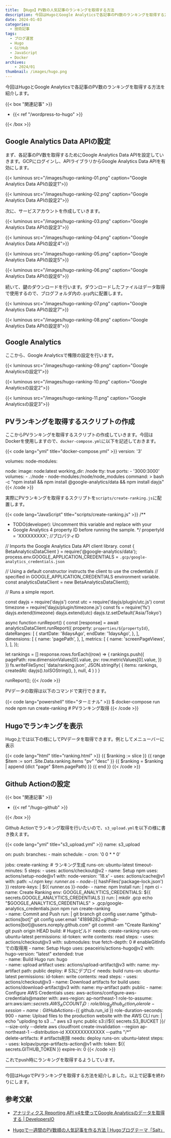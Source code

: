 ```yaml
---
title: 【Hugo】PV数の人気記事のランキングを取得する方法
description: 今回はHugoとGoogle Analyticsで各記事のPV数のランキングを取得する方法を紹介します。
date: 2024-01-03
categories: 
  - 技術記事
tags: 
  - ブログ運営
  - Hugo
  - GitHub
  - JavaScript
  - Docker
archives:
    - 2024/01
thumbnail: /images/hugo.png
---
```


今回はHugoとGoogle Analyticsで各記事のPV数のランキングを取得する方法を紹介します。

{{< box "関連記事" >}}
<ul>
<li>{{< ref "/wordpress-to-hugo" >}}</li>
</ul>
{{< /box >}}

## Google Analytics Data APIの設定

まず、各記事のPV数を取得するためにGoogle Analytics Data APIを設定していきます。GCPにログインし、APIライブラリからGoogle Analytics Data APIを有効にします。

{{< luminous src="/images/hugo-ranking-01.png" caption="Google Analytics Data APIの設定1">}}

{{< luminous src="/images/hugo-ranking-02.png" caption="Google Analytics Data APIの設定2">}}

次に、サービスアカウントを作成していきます。

{{< luminous src="/images/hugo-ranking-03.png" caption="Google Analytics Data APIの設定3">}}

{{< luminous src="/images/hugo-ranking-04.png" caption="Google Analytics Data APIの設定4">}}

{{< luminous src="/images/hugo-ranking-05.png" caption="Google Analytics Data APIの設定5">}}

{{< luminous src="/images/hugo-ranking-06.png" caption="Google Analytics Data APIの設定6">}}

続いて、鍵のダウンロードを行います。ダウンロードしたファイルはデータ取得で使用するので、ブログフォルダ内の`.gcp`内に配置します。

{{< luminous src="/images/hugo-ranking-07.png" caption="Google Analytics Data APIの設定7">}}

{{< luminous src="/images/hugo-ranking-08.png" caption="Google Analytics Data APIの設定8">}}

## Google Analytics

ここから、Google Analyticsで権限の設定を行います。

{{< luminous src="/images/hugo-ranking-09.png" caption="Google Analyticsの設定1">}}

{{< luminous src="/images/hugo-ranking-10.png" caption="Google Analyticsの設定2">}}

{{< luminous src="/images/hugo-ranking-11.png" caption="Google Analyticsの設定3">}}

## PVランキングを取得するスクリプトの作成

ここからPVランキングを取得するスクリプトの作成していきます。今回はDockerを使用しますので、`docker-compose.yml`に以下を記述しておきます。

{{< code lang="yml" title="docker-compose.yml" >}}
version: '3'

volumes:
  node-modules:
      
  node:
    image: node:latest
    working_dir: /node
    tty: true
    ports: 
    - '3000:3000'
    volumes:
      - .:/node
      - node-modules:/node/node_modules
    command: >
      bash -c "npm install &&
      npm install @google-analytics/data &&
      npm install dayjs"
{{< /code >}}

実際にPVランキングを取得するスクリプトを`scripts/create-ranking.js`に配置します。

{{< code lang="JavaScript" title="scripts/create-ranking.js" >}}
/**
 * TODO(developer): Uncomment this variable and replace with your
 *   Google Analytics 4 property ID before running the sample.
 */
propertyId = 'XXXXXXXXX'; //プロパティID

// Imports the Google Analytics Data API client library.
const { BetaAnalyticsDataClient } = require('@google-analytics/data');
process.env.GOOGLE_APPLICATION_CREDENTIALS = `.gcp/google-analytics_credentials.json`

// Using a default constructor instructs the client to use the credentials
// specified in GOOGLE_APPLICATION_CREDENTIALS environment variable.
const analyticsDataClient = new BetaAnalyticsDataClient();

// Runs a simple report.

const dayjs = require('dayjs')
const utc = require('dayjs/plugin/utc.js')
const timezone = require('dayjs/plugin/timezone.js')
const fs = require('fs')
dayjs.extend(timezone)
dayjs.extend(utc)
dayjs.tz.setDefault('Asia/Tokyo')

async function runReport() {
  const [response] = await analyticsDataClient.runReport({
    property: `properties/${propertyId}`,
    dateRanges: [
      {
        startDate: '8daysAgo',
        endDate: '1daysAgo',
      },
    ],
    dimensions: [
      {
        name: 'pagePath',
      },
    ],
    metrics: [
      {
        name: 'screenPageViews',
      },
    ],
  });

  let rankings = []
  response.rows.forEach((row) => {
    rankings.push({
      pagePath: row.dimensionValues[0].value,
      pv: row.metricValues[0].value,
    })
  })
  fs.writeFileSync(
    'data/ranking.json',
    JSON.stringify(
      {
        items: rankings,
        createdAt: dayjs().toISOString(),
      },
      null,
      4
    )
  )
}

runReport();
{{< /code >}}

PVデータの取得は以下のコマンドで実行できます。

{{< code lang="powershell" title="ターミナル" >}}
$ docker-compose run node npm run create-ranking # PVランキング取得
{{< /code >}}

## Hugoでランキングを表示

Hugo上では以下の様にしてPVデータを取得できます。例としてメニューバーに表示

{{< code lang="html" title="ranking.html" >}}
{{ $ranking := slice }}
{{ range $item := sort .Site.Data.ranking.items "pv" "desc" }}
  {{ $ranking = $ranking | append (dict "page" $item.pagePath) }}
{{ end }}
{{< /code >}}

## Github Actionの設定

{{< box "関連記事" >}}
<ul>
<li>{{< ref "/hugo-github" >}}</li>
</ul>
{{< /box >}}

Github Actionでランキング取得を行いたいので、`s3_upload.yml`を以下の様に書き換えます。

{{< code lang="yml" title="s3_upload.yml" >}}
name: s3_upload

on:
  push:
    branches:
      - main
  schedule:
    - cron: '0 0 * * 0'

jobs:
  create-ranking: # ランキング生成
    runs-on: ubuntu-latest
    timeout-minutes: 5
    steps:
      - uses: actions/checkout@v2
      - name: Setup npm
        uses: actions/setup-node@v1
        with:
          node-version: '18.x'
      - uses: actions/cache@v1
        with:
          path: ~/.npm
          key: ${{ runner.os }}-node-${{ hashFiles('package-lock.json') }}
          restore-keys: |
                        ${{ runner.os }}-node-
      - name: npm Install
        run: |
                    npm ci
      - name: Create Ranking
        env:
          GOOGLE_ANALYTICS_CREDENTIALS: ${{ secrets.GOOGLE_ANALYTICS_CREDENTIALS }}
        run: |
          mkdir .gcp
          echo "$GOOGLE_ANALYTICS_CREDENTIALS" > .gcp/google-analytics_credentials.json
          npm run create-ranking          
      - name: Commit and Push
        run: |
          git branch
          git config user.name "github-actions[bot]"
          git config user.email "41898282+github-actions[bot]@users.noreply.github.com"
          git commit -am "Create Ranking"
          git push origin HEAD
  build: # Hugoビルド
    needs: create-ranking
    runs-on: ubuntu-latest
    permissions:
      id-token: write
      contents: read
    steps:
      - uses: actions/checkout@v3
        with:
          submodules: true
          fetch-depth: 0 # enableGitInfoでの取得用
      - name: Setup Hugo
        uses: peaceiris/actions-hugo@v2
        with:
          hugo-version: "latest"
          extended: true     
      - name: Build Hugo
        run: hugo          
      - name: upload artifact
        uses: actions/upload-artifact@v3
        with:
          name: my-artifact
          path: public
  deploy: # S3にデプロイ
    needs: build
    runs-on: ubuntu-latest
    permissions:
      id-token: write
      contents: read
    steps:
      - uses: actions/checkout@v3
      - name: Download artifacts for build
        uses: actions/download-artifact@v3
        with:
          name: my-artifact
          path: public
      - name: Configure AWS Credentials
        uses: aws-actions/configure-aws-credentials@master
        with:
          aws-region: ap-northeast-1
          role-to-assume: arn:aws:iam::${{ secrets.AWS_ACCOUNT_ID }}:role/blog_github_action_role
          role-session-name: GitHubActions-${{ github.run_id }}
          role-duration-seconds: 900
      - name: Upload files to the production website with the AWS CLI
        run: |
          echo "uploding to s3 ..."
          aws s3 sync public s3://${{ secrets.S3_BUCKET }}/ --size-only --delete
          aws cloudfront create-invalidation --region ap-northeast-1 --distribution-id XXXXXXXXXXXXX --paths "/*"        
  delete-artifacts: # artifacts削除
    needs: deploy
    runs-on: ubuntu-latest
    steps:
      - uses: kolpav/purge-artifacts-action@v1
        with:
          token: ${{ secrets.GITHUB_TOKEN }}
          expire-in: 0
{{< /code >}}

これでpush時にランキングを取得するようしています。

* * *

今回はHugoでPVランキングを取得する方法を紹介しました。以上で記事を終わりにします。

## 参考文献

* [アナリティクス Reporting API v4を使ってGoogle Analyticsのデータを取得する | DevelopersIO](https://dev.classmethod.jp/articles/ga-api-v4/)

* [Hugoで一週間のPV数順の人気記事を作る方法 | Hugoブログテーマ「Salt」](https://hugo-theme-salt.okdyy75.com/article/hugo/ranking/)